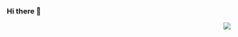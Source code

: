 ### Hi there 👋





<img align="right" src="https://github-readme-stats.vercel.app/api?username=ZonzeeLi&show_icons=true&include_all_commits=true&bg_color=30,e96443,904e95&title_color=fff&text_color=fff">

<!--
**ZonzeeLi/ZonzeeLi** is a ✨ _special_ ✨ repository because its `README.md` (this file) appears on your GitHub profile.

Here are some ideas to get you started:

- 🔭 I’m currently working on ...
- 🌱 I’m currently learning ...
- 👯 I’m looking to collaborate on ...
- 🤔 I’m looking for help with ...
- 💬 Ask me about ...
- 📫 How to reach me: ...
- 😄 Pronouns: ...
- ⚡ Fun fact: ...
-->
